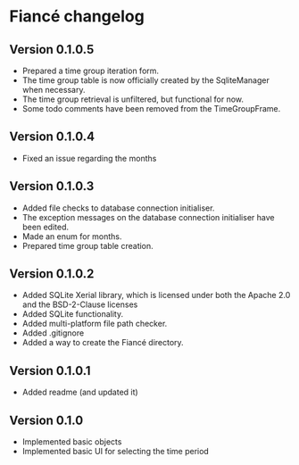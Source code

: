 # Fiancé changelog

## Version 0.1.0.5

- Prepared a time group iteration form.
- The time group table is now officially created by the SqliteManager when necessary.
- The time group retrieval is unfiltered, but functional for now.
- Some todo comments have been removed from the TimeGroupFrame.

## Version 0.1.0.4

- Fixed an issue regarding the months

## Version 0.1.0.3

- Added file checks to database connection initialiser.
- The exception messages on the database connection initialiser have been edited.
- Made an enum for months.
- Prepared time group table creation.

## Version 0.1.0.2

- Added SQLite Xerial library, which is licensed under both the Apache 2.0 and the BSD-2-Clause licenses
- Added SQLite functionality.
- Added multi-platform file path checker.
- Added .gitignore
- Added a way to create the Fiancé directory.

## Version 0.1.0.1

- Added readme (and updated it)

## Version 0.1.0

- Implemented basic objects
- Implemented basic UI for selecting the time period